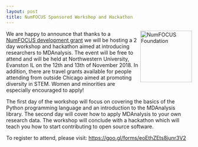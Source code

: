 ```yaml
---
layout: post
title: NumFOCUS Sponsored Workshop and Hackathon
---
```

<img
src="{{site.images}}/numfocus.png"
title="NumFOCUS Foundation" alt="NumFOCUS Foundation"
style="float: right; width: 10em;" />

We are happy to announce that thanks to a [NumFOCUS development grant][numfocus]
we will be hosting a 2 day workshop and hackathon aimed at introducing researchers to MDAnalysis.
The event will be free to attend and will be held at Northwestern University, Evanston IL on the 12th and 13th of November 2018.
In addition, there are travel grants available for people attending from outside Chicago
aimed at promoting diversity in STEM.  Women and minorities are especially encouraged to apply!

The first day of the workshop will focus on covering the basics of the Python programming language
and an introduction to the MDAnalysis library.
The second day will cover how to apply MDAnalysis to your own research data.
The workshop will conclude with a hackathon which will teach you how to start
contributing to open source software.

To register to attend, please visit: https://goo.gl/forms/eoEthZEts8junr3V2

[numfocus]: https://numfocus.org/blog/summer-2018-open-source-development-grants
